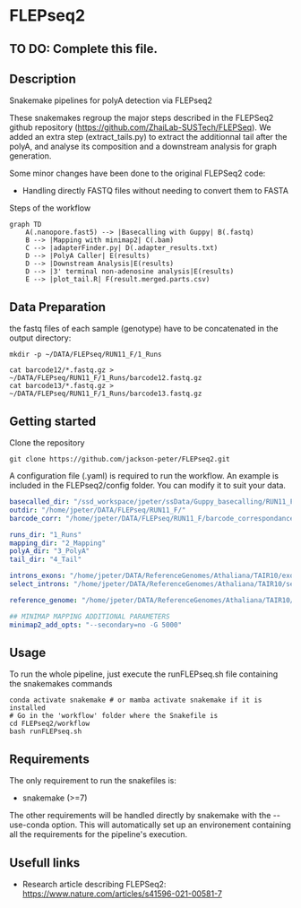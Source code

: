 # FLEPseq2
## TO DO: Complete this file. 

## Description

Snakemake pipelines for polyA detection via FLEPseq2

These snakemakes regroup the major steps described in the FLEPSeq2 github repository (https://github.com/ZhaiLab-SUSTech/FLEPSeq). 
We added an extra step (extract_tails.py) to extract the additionnal tail after the polyA, and analyse its composition and a downstream analysis for graph generation.

Some minor changes have been done to the original FLEPSeq2 code:
- Handling directly FASTQ files without needing to convert them to FASTA

Steps of the workflow
```mermaid
graph TD
    A(.nanopore.fast5) --> |Basecalling with Guppy| B(.fastq)
    B --> |Mapping with minimap2| C(.bam)
    C --> |adapterFinder.py| D(.adapter_results.txt)
    D --> |PolyA Caller| E(results)
    D --> |Downstream Analysis|E(results)
    D --> |3' terminal non-adenosine analysis|E(results)
    E --> |plot_tail.R| F(result.merged.parts.csv)

```
## Data Preparation

the fastq files of each sample (genotype) have to be concatenated in the output directory:
```console
mkdir -p ~/DATA/FLEPseq/RUN11_F/1_Runs

cat barcode12/*.fastq.gz > ~/DATA/FLEPseq/RUN11_F/1_Runs/barcode12.fastq.gz
cat barcode13/*.fastq.gz > ~/DATA/FLEPseq/RUN11_F/1_Runs/barcode13.fastq.gz
```

## Getting started

Clone the repository

```console
git clone https://github.com/jackson-peter/FLEPseq2.git
```

A configuration file (.yaml) is required to run the workflow. An example is included in the FLEPseq2/config folder. You can modify it to suit your data.
```yaml
basecalled_dir: "/ssd_workspace/jpeter/ssData/Guppy_basecalling/RUN11_F/workspace/"
outdir: "/home/jpeter/DATA/FLEPseq/RUN11_F/"
barcode_corr: "/home/jpeter/DATA/FLEPseq/RUN11_F/barcode_correspondance.tsv"

runs_dir: "1_Runs"
mapping_dir: "2_Mapping"
polyA_dir: "3_PolyA"
tail_dir: "4_Tail"

introns_exons: "/home/jpeter/DATA/ReferenceGenomes/Athaliana/TAIR10/exon_intron_pos.repr.bed"
select_introns: "/home/jpeter/DATA/ReferenceGenomes/Athaliana/TAIR10/select_introns.txt"

reference_genome: "/home/jpeter/DATA/ReferenceGenomes/Athaliana/TAIR10/TAIR10_chr_all.fas" # Reference genome in fasta

## MINIMAP MAPPING ADDITIONAL PARAMETERS
minimap2_add_opts: "--secondary=no -G 5000"

```

## Usage

To run the whole pipeline, just execute the runFLEPseq.sh file containing the snakemakes commands
```console
conda activate snakemake # or mamba activate snakemake if it is installed
# Go in the 'workflow' folder where the Snakefile is 
cd FLEPseq2/workflow
bash runFLEPseq.sh
```

## Requirements

The only requirement to run the snakefiles is:
- snakemake (>=7)

The other requirements will be handled directly by snakemake with the --use-conda option. This will automatically set up an environement containing all the requirements for the pipeline's execution.



## Usefull links

- Research article describing FLEPSeq2: https://www.nature.com/articles/s41596-021-00581-7
